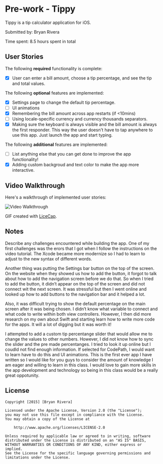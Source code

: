
# Pre-work - Tippy

Tippy is a tip calculator application for iOS.

Submitted by: Bryan Rivera

Time spent: 8.5 hours spent in total

## User Stories

The following **required** functionality is complete:

* [x] User can enter a bill amount, choose a tip percentage, and see the tip and total values.

The following **optional** features are implemented:
* [x] Settings page to change the default tip percentage.
* [ ] UI animations
* [x] Remembering the bill amount across app restarts (if <10mins)
* [ ] Using locale-specific currency and currency thousands separators.
* [x] Making sure the keyboard is always visible and the bill amount is always the first responder. This way the user doesn't have to tap anywhere to use this app. Just launch the app and start typing.

The following **additional** features are implemented:

- [ ] List anything else that you can get done to improve the app functionality!
- [x] Adding custom backgroud and text color to make the app more interactive.

## Video Walkthrough 

Here's a walkthrough of implemented user stories:

<img src='http://imgur.com/cAToysa.gif' title='Video Walkthrough' width='' alt='Video Walkthrough' />

GIF created with [LiceCap](http://www.cockos.com/licecap/).

## Notes

Describe any challenges encountered while building the app.
One of my first challenges was the erors that I got when I follow the instructions on the video tutorial. The Xcode became more modernize so I had to learn to adjust to the new syntax of different words. 

Another thing was putting the Settings bar button on the top of the screen. On the website when they showed us how to add the button, it forgot to talk about how to add the navigation screen before we do that. So when I tried to add the button, it didn’t appear on the top of the screen and did not connect wit the next screen. It was stressful but then I went online and looked up how to add buttons to the navigation bar and it helped a lot. 

Also, it was difficult trying to show the default percentage on the main screen after it was being chosen. I didn’t know what variable to connect and what code to write within both view controllers. However, I then did more research on my own about Swift and starting learn how to write more code for the apps. It will a lot of digging but it was worth it!

I attempted to add a custom tip percentange slider that would allow me to change the values to other numbers. However, I did not know how to sync the slider and the pre made percentanges. I tried to look it up online but I coudld not find enough information. If selected for CodePath, I would want to learn have to do this and UI animations. This is the first ever app I have written so I would like for you guys to consider the amount of knowledge I am eager and willing to learn in this class. I would love to gain more skills in the app development and technology so being in this class would be a really great oppotunity.


## License

    Copyright [2015] [Bryan Rivera]

    Licensed under the Apache License, Version 2.0 (the "License");
    you may not use this file except in compliance with the License.
    You may obtain a copy of the License at

        http://www.apache.org/licenses/LICENSE-2.0

    Unless required by applicable law or agreed to in writing, software
    distributed under the License is distributed on an "AS IS" BASIS,
    WITHOUT WARRANTIES OR CONDITIONS OF ANY KIND, either express or implied.
    See the License for the specific language governing permissions and
    limitations under the License.
